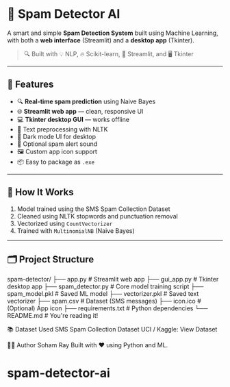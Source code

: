 # 📩 Spam Detector AI

A smart and simple **Spam Detection System** built using Machine Learning, with both a **web interface** (Streamlit) and a **desktop app** (Tkinter).

> 🔍 Built with 💡 NLP, 🔥 Scikit-learn, 🎨 Streamlit, and 🖥️ Tkinter

---

## 🚀 Features

- 🔍 **Real-time spam prediction** using Naive Bayes
- 🌐 **Streamlit web app** — clean, responsive UI
- 💻 **Tkinter desktop GUI** — works offline
- 🧠 Text preprocessing with NLTK
- 🎨 Dark mode UI for desktop
- 🎵 Optional spam alert sound
- 🖼️ Custom app icon support
- 📦 Easy to package as `.exe`

---

## 🧠 How It Works

1. Model trained using the SMS Spam Collection Dataset
2. Cleaned using NLTK stopwords and punctuation removal
3. Vectorized using `CountVectorizer`
4. Trained with `MultinomialNB` (Naive Bayes)

---

## 🗂 Project Structure

spam-detector/
├── app.py # Streamlit web app
├── gui_app.py # Tkinter desktop app
├── spam_detector.py # Core model training script
├── spam_model.pkl # Saved ML model
├── vectorizer.pkl # Saved text vectorizer
├── spam.csv # Dataset (SMS messages)
├── icon.ico # (Optional) App icon
├── requirements.txt # Python dependencies
└── README.md # You're reading it!

📚 Dataset Used
SMS Spam Collection Dataset
UCI / Kaggle: View Dataset

👨‍💻 Author
Soham Ray
Built with ❤️ using Python and ML.


# spam-detector-ai
